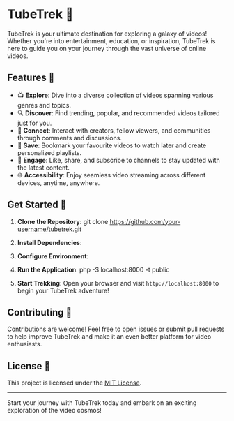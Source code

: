 
# TubeTrek 🚀

TubeTrek is your ultimate destination for exploring a galaxy of videos! Whether you're into entertainment, education, or inspiration, TubeTrek is here to guide you on your journey through the vast universe of online videos.

## Features 🌟

- 📺 **Explore**: Dive into a diverse collection of videos spanning various genres and topics.
- 🔍 **Discover**: Find trending, popular, and recommended videos tailored just for you.
- 📡 **Connect**: Interact with creators, fellow viewers, and communities through comments and discussions.
- 💾 **Save**: Bookmark your favourite videos to watch later and create personalized playlists.
- 🎉 **Engage**: Like, share, and subscribe to channels to stay updated with the latest content.
- 🌐 **Accessibility**: Enjoy seamless video streaming across different devices, anytime, anywhere.

## Get Started 🚀

1. **Clone the Repository**:
git clone https://github.com/your-username/tubetrek.git


2. **Install Dependencies**:


3. **Configure Environment**:


4. **Run the Application**:
php -S localhost:8000 -t public


5. **Start Trekking**:
Open your browser and visit `http://localhost:8000` to begin your TubeTrek adventure!

## Contributing 🤝

Contributions are welcome! Feel free to open issues or submit pull requests to help improve TubeTrek and make it an even better platform for video enthusiasts.

## License 📄

This project is licensed under the [MIT License](LICENSE).

---

Start your journey with TubeTrek today and embark on an exciting exploration of the video cosmos!
